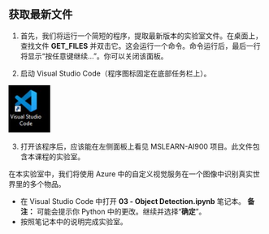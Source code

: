 ﻿---
lab:
    title: '物体检测'
---

## 获取最新文件 

1. 首先，我们将运行一个简短的程序，提取最新版本的实验室文件。在桌面上，查找文件 **GET_FILES** 并双击它。这会运行一个命令。命令运行后，最后一行将显示“按任意键继续…”。你可以关闭该面板。

2.  启动 Visual Studio Code（程序图标固定在底部任务栏上）。 

![Visual Studio Code 图标](./images/vscode.jpg)

3. 打开该程序后，应该能在左侧面板上看见 MSLEARN-AI900 项目。此文件包含本课程的实验室。 

在本实验室中，我们将使用 Azure 中的自定义视觉服务在一个图像中识别真实世界里的多个物品。

-  在 Visual Studio Code 中打开 **03 - Object Detection.ipynb** 笔记本。
    **备注：** 可能会提示你 Python 中的更改。继续并选择“**确定**”。 
-  按照笔记本中的说明完成实验室。

